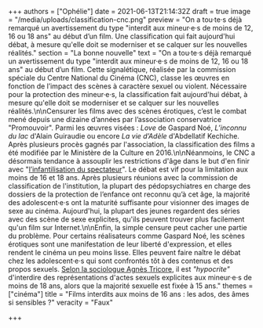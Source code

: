 +++
authors = ["Ophélie"]
date = 2021-06-13T21:14:32Z
draft = true
image = "/media/uploads/classification-cnc.png"
preview = "On a tou·te·s déjà remarqué un avertissement du type \"interdit aux mineur·e·s de moins de 12, 16 ou 18 ans\" au début d’un film. Une classification qui fait aujourd'hui débat, à mesure qu'elle doit se moderniser et se calquer sur les nouvelles réalités."
section = "La bonne nouvelle"
text = "On a tou·te·s déjà remarqué un avertissement du type \"interdit aux mineur·e·s de moins de 12, 16 ou 18 ans\" au début d’un film. Cette signalétique, réalisée par la commission spéciale du Centre National du Cinéma (CNC), classe les œuvres en fonction de l’impact des scènes à caractère sexuel ou violent. Nécessaire pour la protection des mineur·e·s, la classification fait aujourd'hui débat, à mesure qu'elle doit se moderniser et se calquer sur les nouvelles réalités.\n\nCensurer les films avec des scènes érotiques, c’est le combat mené depuis une dizaine d’années par l’association conservatrice \"Promouvoir\". Parmi les œuvres visées : _Love_ de Gaspard Noé, _L’inconnu du lac_ d'Alain Guiraudie ou encore _La vie d’Adèle_ d'Abdellatif Kechiche. Après plusieurs procès gagnés par l'association, la classification des films a été modifiée par le Ministère de la Culture en 2016.\n\nNéanmoins, le CNC a désormais tendance à assouplir les restrictions d'âge dans le but d'en finir avec \"[l’infantilisation du spectateur](https://www.liberation.fr/debats/2017/01/17/censure-au-cinema-pas-de-clap-de-fin_1542072/)\". Le débat est vif pour la limitation aux moins de 16 et 18 ans. Après plusieurs réunions avec la commission de classification de l'institution, la plupart des pédopsychiatres en charge des dossiers de la protection de l’enfance ont reconnu qu’à cet âge, la majorité des adolescent·e·s ont la maturité suffisante pour visionner des images de sexe au cinéma. Aujourd'hui, la plupart des jeunes regardent des séries avec des scène de sexe explicites, qu'ils peuvent trouver plus facilement qu'un film sur Internet.\n\nEnfin, la simple censure peut cacher une partie du problème. Pour certains réalisateurs comme Gaspard Noé, les scènes érotiques sont une manifestation de leur liberté d'expression, et elles rendent le cinéma un peu moins lisse. Elles peuvent faire naître le débat chez les adolescent·e·s qui sont confrontés tôt à des contenus et des propos sexuels. [Selon la sociologue Agnès Tricore](https://www.cairn.info/petit-traite-de-la-liberte-de-creation--9782707159823-page-53.htm?fbclid=IwAR1iVMyD1MnDWuRDvMk6cHPUlCwDTNgFT-D3_T95SZ6Ysx7h36B6Tdfi89U), il est _\"hypocrite\"_ d'interdire des représentations d'actes sexuels explicites aux mineur·e·s de moins de 18 ans, alors que la majorité sexuelle est fixée à 15 ans."
themes = ["cinéma"]
title = "Films interdits aux moins de 16 ans : les ados, des âmes si sensibles ?"
veracity = "Faux"

+++
